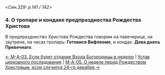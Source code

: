 
<*Син.329: p.141 / 142*>

### 4. О тропаре и кондаке предпразднества Рождества Христова

В предпразднество Христова Рождества говорим на павечерице, на заутрене, 
на часах тропарь: **Готовися Вифлеоме**, и кондак: **Дева днесь Превечнаго**.

[← М-A-03. Если будет отдание Входа Богородицы в неделю](m_a_003.md)
| [Устав церковного последования](README.md)
| [М-A-05. О неделе перед Рождеством Христовым, если случится 24-го декабря →](m_a_005.md)
